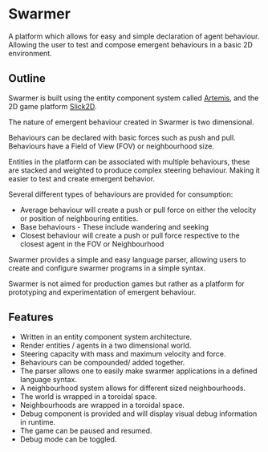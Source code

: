 <link href="./assets/style.css" rel="stylesheet"></link>
<link rel="stylesheet" href="./assets/highlight.js/styles/default.css">
<script src="./assets/highlight.js/highlight.pack.js"></script>
<script>hljs.initHighlightingOnLoad();</script>

Swarmer
=======

A platform which allows for easy and simple declaration of agent behaviour. 
Allowing the user to test and compose emergent behaviours in a basic 2D
environment.


Outline 
-------

Swarmer is built using the entity component system called [Artemis](http://gamadu.com/artemis/), and the 2D
game platform [Slick2D](http://slick.ninjacave.com/). 

The nature of emergent behaviour created in Swarmer is two dimensional. 

Behaviours can be declared with basic forces such as push and pull. Behaviours have a Field of View (FOV) or neighbourhood size. 

Entities in the platform can be associated with  multiple behaviours, these are stacked and weighted to produce complex steering behaviour. Making it easier to test and create emergent behavior.

Several different types of behaviours are provided for consumption: 
* Average behaviour will create a push or pull force on either the velocity or position of neighbouring entities. 
* Base behaviours - These include wandering and seeking 
* Closest behaviour will create a push or pull force respective to the closest
  agent in the FOV or Neighbourhood


Swarmer provides a simple and easy language parser, allowing users to create and configure swarmer programs in a simple syntax. 

Swarmer is not aimed for production games but rather as a platform for prototyping and experimentation of emergent behaviour. 

Features 
--------

* Written in an entity component system architecture.
* Render entities / agents in a two dimensional world.
* Steering capacity with mass and maximum velocity and force. 
* Behaviours can be compounded/ added together. 
* The parser allows one to easily make swarmer applications in a defined language syntax. 
* A neighbourhood system allows for different sized neighbourhoods.
* The world is wrapped in a toroidal space. 
* Neighbourhoods are wrapped in a toroidal space.
* Debug component is provided and will display visual debug information in runtime. 
* The game can be paused and resumed. 
* Debug mode can be toggled. 



